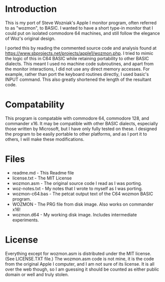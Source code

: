 Introduction
============
This is my port of Steve Wozniak's Apple I monitor program, often
referred to as "wozmon", to BASIC. I wanted to have a short type-in
monitor that I could put on isolated commodore 64 machines, and still
follow the elegance of Woz's original design.

I ported this by reading the commented source code and analysis found
at https://www.sbprojects.net/projects/apple1/wozmon.php. I tried to
mimic the logic of this in C64 BASIC while retaining portability to
other BASIC dialects. This meant I used no machine code subroutines,
and apart from the monitor interactions, I did not use any direct
memory accesses. For example, rather than port the keyboard routines
directly, I used basic's INPUT command. This also greatly shortened
the length of the resultant code.

Compatability
=============
This program is compatable with commodore 64, commodore 128, and
commander x16. It may be compatible with other BASIC dialects,
especially those written by Microsoft, but I have only fully tested on
these. I designed the program to be easily portable to other
platforms, and as I port it to others, I will make these
modifications.

Files
=====
* readme.md - This Readme file
* license.txt - The MIT License
* wozmon.asm - The original source code I read as I was porting.
* woz-notes.txt - My notes that I wrote to myself as I was porting.
* wozmon-c64.bas - The petcat output text of the C64 wozmon BASIC program.
* WOZMON - The PRG file from disk image. Also works on commander x16!
* wozmon.d64 - My working disk image. Includes intermediate experiments.

License
=======
Everything except for wozmon.asm is distributed under the MIT license.
(See LICENSE.TXT file.) The wozmon.asm code is not mine, it is the code
from the original Apple I computer, and I am not sure of its license.
It is all over the web though, so I am guessing it should be counted
as either public domain or well and truly stolen.

